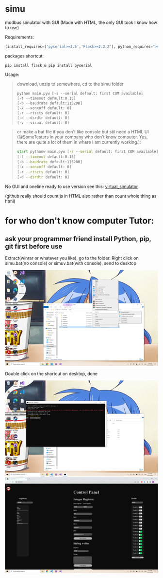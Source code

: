 # simu
modbus simulator with GUI (Made with HTML, the only GUI took I know how to use)

Requirements:

```python
(install_requires=['pyserial>=3.5','Flask>=2.2.2'], python_requires=">=3.9")
```

packages shortcut:

```shell
pip install flask & pip install pyserial
```

Usage:

> download, unzip to somewhere, cd to the simu folder
> ```shell
> python main.pyw [-s --serial default: first COM available]
> [-t --timeout default:0.15] 
> [-b --baudrate default:115200]
> [-x --xonxoff default: 0]
> [-r --rtscts default: 0]
> [-d --dsrdtr default: 0]
> [-v --visual default: 0]
> ```

> or make a bat file if you don't like console but stil need a HTML UI (@SomeTesters in your company who don't know computer. Yes, there are quite a lot of them in where I am currently working.):
> ```bat
> start pythonw main.pyw [-s --serial default: first COM available]
> [-t --timeout default:0.15] 
> [-b --baudrate default:115200]
> [-x --xonxoff default: 0]
> [-r --rtscts default: 0]
> [-d --dsrdtr default: 0]
> ```
No GUI and oneline ready to use version see this: [virtual_simulator](https://github.com/DAF201/virtual_simulator)

(github really should count js in HTML also rather than count whole thing as html)

# for who don't know computer Tutor:

## ask your programmer friend install Python, pip, git first before use

Extract(winrar or whatever you like), go to the folder. Right click on simu.bat(no console) or simuv.bat(with console), send to desktop

<img src='https://github.com/DAF201/simu/blob/main/images/Screenshot%20(142).png'>

Double click on the shortcut on desktop, done

<img src='https://github.com/DAF201/simu/blob/main/images/Screenshot%20(145).png'>

<img src='https://github.com/DAF201/simu/blob/main/images/Screenshot%20(144).png'>
